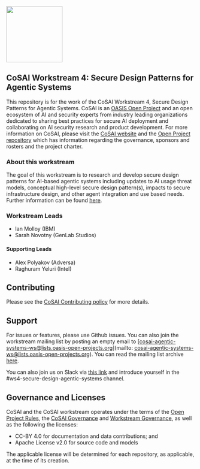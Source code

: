 <img src="https://github.com/cosai-oasis/oasis-open-project/blob/main/artwork/cosai-logo.png" width="150">

<!--[**Note:** This template is provided to give you a good idea about the kind of information you should include in a README.md file as a best practice. You know your project inside-out. Write your readme file for someone who doesn't know anything about it. What do you want people to know about your project who are just coming across it for the first time? OASIS Staff are happy to collaborate with you as well.

Further README inspiration can be found [here](https://www.makeareadme.com/) and [here](https://github.com/hackergrrl/art-of-readme#readme).

You may copy and edit this template as you see fit for your project and your community. You are also welcome to use emojis, graphics or images in your README. This file should be reviewed regularly and kept up-to-date.]-->


## CoSAI Workstream 4: Secure Design Patterns for Agentic Systems 

This repository is for the work of the CoSAI Workstream 4, Secure Design Patterns for Agentic Systems. CoSAI is an [OASIS Open Project](https://www.oasis-open.org/open-projects/) and an open ecosystem of AI and security experts from industry leading organizations dedicated to sharing best practices for secure AI deployment and collaborating on AI security research and product development. For more information on CoSAI, please visit the [CoSAI website](https://www.coalitionforsecureai.org/) and the [Open Project repository](https://github.com/cosai-oasis/oasis-open-project) which has information regarding the governance, sponsors and rosters and the project charter.

### About this workstream
The goal of this workstream is to research and develop secure design patterns for AI-based agentic systems including updates to AI usage threat models, conceptual high-level secure design pattern(s), impacts to secure infrastructure design, and other agent integration and use based needs. Further information can be found [here](https://github.com/cosai-oasis/oasis-open-project/blob/main/WORKSTREAMS.md).

### Workstream Leads
* Ian Molloy (IBM)
* Sarah Novotny (GenLab Studios)

#### Supporting Leads
* Alex Polyakov (Adversa)
* Raghuram Yeluri (Intel)

<!--## Badges [optional – TBD]

Using badges is optional, but they are a nice way to show some key facts and stats about your project at a glance. There are badges for all kinds of things relating to your repository, e.g. to show the license you're using, the programming language, the number of forks, or a CI badge to show build/test status. Be mindful not to use too many badges. You can use [Shields](http://shields.io/) to add some to your README. Many services also have instructions for adding a badge. Check out the README of the Open Cybersecurity Alliance project [Kestrel](https://github.com/opencybersecurityalliance/kestrel-lang) to see badges in action.

## Description -TBD

* State what problem(s) your project solves.
* Note its development status.
* List the most useful/innovative/noteworthy features.
* Note and briefly describe any key concepts (technical,  philosophical, or both) important to the user’s understanding.
* Link to any supplementary blog posts or project main pages.
* Compare/contrast your project with other, similar projects so the user knows how it is different from those projects.
* Highlight the technical concepts that your project demonstrates or supports. Keep it very brief.
* If available, include screenshots and demo videos.

## Repository Organization (What's Here?) - TBD

You can use this section to give a brief overview of what can be found in this repository, e.g. documentation, meeting minutes, or templates. A good example of this can be found in the README of the [OASIS OpenC2 TC repository](https://github.com/oasis-tcs/openc2-tc-ops/blob/main/README.md).
Please make sure to update it on a regular basis – when new files or folder are added to the repository.-->

## Contributing

Please see the [CoSAI Contributing policy](./CONTRIBUTING.md) for more details.

<!-- Give a brief explanation of what kind of contributions you are looking for and what your requirements are for accepting them. Then link to
[CONTRIBUTING.md](link to your contributing.md file) for more information and also add a link to [CODE_OF_CONDUCT](link to your code_of_conduct.md file).

## Authors and Maintainers - TBD

Adds names / GitHub profile links for those who have contributed to this repository. If you have a maintainer's list, link to it here.-->

## Support
For issues or features, please use Github issues. You can also join the workstream mailing list by posting an empty email to [cosai-agentic-systems-ws@lists.oasis-open-projects.org](mailto:	cosai-agentic-systems-ws@lists.oasis-open-projects.org). You can read the mailing list archive [here](https://lists.oasis-open-projects.org/g/cosai-agentic-systems-ws/topics).

You can also join us on Slack via [this link](https://join.slack.com/t/cosai-op/shared_invite/zt-2rbgqtolg-GdajCyOiddYtGJ3cSdk1Jg) and introduce yourself in the #ws4-secure-design-agentic-systems channel.

## Governance and Licenses

CoSAI and the CoSAI workstream operates under the terms of the [Open Project Rules](https://www.oasis-open.org/policies-guidelines/open-projects-process), the [CoSAI Governance](https://github.com/cosai-oasis/oasis-open-project/blob/main/GOVERNANCE.md) and [Workstream Governance](https://github.com/cosai-oasis/oasis-open-project/blob/main/TSC-WS-GOVERNANCE.md), as well as the following the licenses:
* CC-BY 4.0 for documentation and data contributions; and
*  Apache License v2.0 for source code and models
  
The applicable license will be determined for each repository, as applicable, at the time of its
creation.


